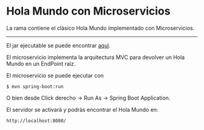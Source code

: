 # Hola Mundo con Microservicios

La rama contiene el clàsico Hola Mundo implementado con Microservicios.  

---
 
El jar ejecutable se puede encontrar [aquì](target/MicroStk-0.0.1-SNAPSHOT.jar).

El microservicio implementa la arquitectura MVC para devolver un Hola Mundo en un EndPoint raìz.

El microservicio se puede ejecutar con

```
$ mvn spring-boot:run
```
O bien desde Click derecho -> Run As -> Spring Boot Application.

El servidor se activarà y podràs encontrar el Hola Mundo en:

```
http://localhost:8080/
```
